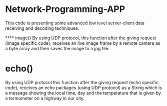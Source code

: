 # Network-Programming-APP
 
This code is presenting some advanced low level server-client data receiving and decoding techniques.

**** image()
By using UDP protocol, this function after the giving request (image specific code), receives an live image frame by a remote camera as a byte array and then saves the image to a jpg file.



# echo()
By using UDP protocol this function after the giving request (echo specific code),  receives an echo packages (using UDP protocol) as a String which is a message showing the local time, day and the temperature that is given by a termometer on a highway in our city. 
